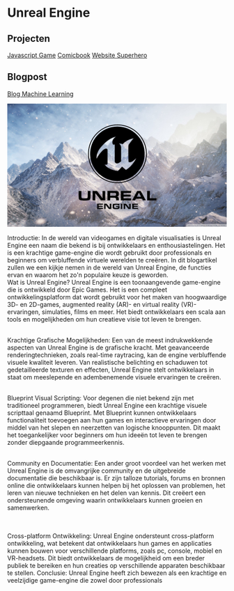 # Unreal Engine 
## Projecten


[Javascript Game](javascriptgame.md)
[Comicbook](comicbook.md)
[Website Superhero](website.md)


## Blogpost 
[Blog Machine Learning](blogmachinelearning.md)

![Unreal Engine](fotos/../../fotos/unrealengine.jpg)



<p>
  Introductie:
  In de wereld van videogames en digitale visualisaties is Unreal Engine een naam die bekend is bij ontwikkelaars en enthousiastelingen. Het is een krachtige game-engine die wordt gebruikt door professionals en beginners om verbluffende virtuele werelden te creëren. In dit blogartikel zullen we een kijkje nemen in de wereld van Unreal Engine, de functies ervan en waarom het zo'n populaire keuze is geworden.
  <br>Wat is Unreal Engine?
  Unreal Engine is een toonaangevende game-engine die is ontwikkeld door Epic Games. Het is een compleet ontwikkelingsplatform dat wordt gebruikt voor het maken van hoogwaardige 3D- en 2D-games, augmented reality (AR)- en virtual reality (VR)-ervaringen, simulaties, films en meer. Het biedt ontwikkelaars een scala aan tools en mogelijkheden om hun creatieve visie tot leven te brengen.
  
  <br>Krachtige Grafische Mogelijkheden:
  Een van de meest indrukwekkende aspecten van Unreal Engine is de grafische kracht. Met geavanceerde renderingtechnieken, zoals real-time raytracing, kan de engine verbluffende visuele kwaliteit leveren. Van realistische belichting en schaduwen tot gedetailleerde texturen en effecten, Unreal Engine stelt ontwikkelaars in staat om meeslepende en adembenemende visuele ervaringen te creëren.
  

  <br>Blueprint Visual Scripting:
  Voor degenen die niet bekend zijn met traditioneel programmeren, biedt Unreal Engine een krachtige visuele scripttaal genaamd Blueprint. Met Blueprint kunnen ontwikkelaars functionaliteit toevoegen aan hun games en interactieve ervaringen door middel van het slepen en neerzetten van logische knooppunten. Dit maakt het toegankelijker voor beginners om hun ideeën tot leven te brengen zonder diepgaande programmeerkennis.
  
  
  <br>Community en Documentatie:
  Een ander groot voordeel van het werken met Unreal Engine is de omvangrijke community en de uitgebreide documentatie die beschikbaar is. Er zijn talloze tutorials, forums en bronnen online die ontwikkelaars kunnen helpen bij het oplossen van problemen, het leren van nieuwe technieken en het delen van kennis. Dit creëert een ondersteunende omgeving waarin ontwikkelaars kunnen groeien en samenwerken.
  
  <br><br>
  Cross-platform Ontwikkeling:
  Unreal Engine ondersteunt cross-platform ontwikkeling, wat betekent dat ontwikkelaars hun games en applicaties kunnen bouwen voor verschillende platforms, zoals pc, console, mobiel en VR-headsets. Dit biedt ontwikkelaars de mogelijkheid om een breder publiek te bereiken en hun creaties op verschillende apparaten beschikbaar te stellen.
  Conclusie:
  Unreal Engine heeft zich bewezen als een krachtige en veelzijdige game-engine die zowel door professionals
</p>
 